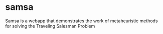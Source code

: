 # samsa
Samsa is a webapp that demonstrates the work of metaheuristic methods for solving the Traveling Salesman Problem
